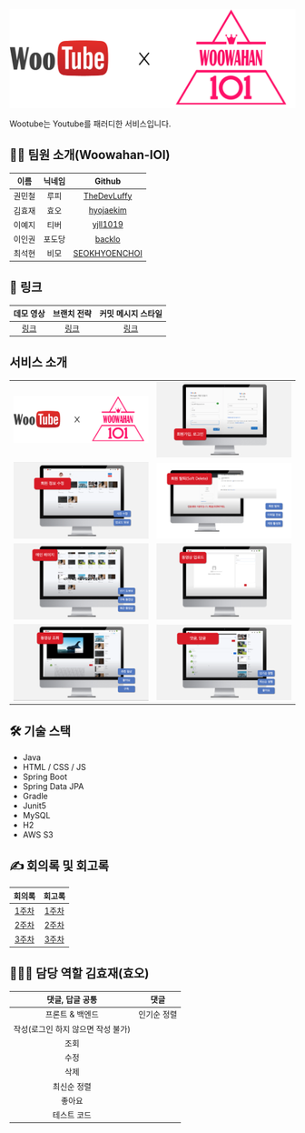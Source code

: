 ![woowahan-ioi-logo](./src/main/resources/static/images/logo/woowahan-ioi-logo.png)

Wootube는 Youtube를 패러디한 서비스입니다.

## 🙋🏻 팀원 소개(Woowahan-IOI)

|이름|닉네임|Github|
|:--:|:--:|:--:|
|권민철|루피|[TheDevLuffy](https://github.com/TheDevLuffy)|
|김효재|효오|[hyojaekim](https://github.com/hyojaekim)|
|이예지|티버|[yjll1019](https://github.com/yjll1019)|
|이인권|포도당|[backlo](https://github.com/backlo)|
|최석현|비모|[SEOKHYOENCHOI](https://github.com/SEOKHYOENCHOI)|

## 🔗 링크

|데모 영상|브랜치 전략|커밋 메시지 스타일|
|:--:|:--:|:--:|
|[링크](https://github.com/woowahan-ioi/miniprojects-2019/wiki/IOI-Git-%EB%B8%8C%EB%9E%9C%EC%B9%98-%EA%B4%80%EB%A6%AC-%EC%A0%84%EB%9E%B5)|[링크](https://github.com/woowahan-ioi/miniprojects-2019/wiki/IOI-Git-%EC%BB%A4%EB%B0%8B-%EB%A9%94%EC%8B%9C%EC%A7%80-%EC%8A%A4%ED%83%80%EC%9D%BC-%EA%B0%80%EC%9D%B4%EB%93%9C)|[링크](https://www.youtube.com/watch?v=aFqw6a7gvyE&ab_channel=%EC%9A%B0%EC%95%84%ED%95%9CTech)|

## 서비스 소개

|||
|:--:|:--:|
|![woowahan-ioi-logo](./src/main/resources/static/images/logo/woowahan-ioi-logo.png)|![기능 소개 (1)](./src/main/resources/static/images/asset/1-회원가입-로그인.png)|
|![기능 소개 (2)](./src/main/resources/static/images/asset/2-회원정보-수정.png)|![기능 소개 (3)](./src/main/resources/static/images/asset/3-회원탈퇴.png)|
|![기능 소개 (4)](./src/main/resources/static/images/asset/4-메인페이지.png)|![기능 소개 (5)](./src/main/resources/static/images/asset/5-동영상-업로드.png)|
|![기능 소개 (6)](./src/main/resources/static/images/asset/6-동영상-조회.png)|![기능 소개 (7)](./src/main/resources/static/images/asset/7-댓글-답글.png)|

## 🛠 기술 스택

* Java
* HTML / CSS / JS
* Spring Boot
* Spring Data JPA
* Gradle
* Junit5
* MySQL
* H2
* AWS S3

## ✍️ 회의록 및 회고록

|회의록|회고록|
|:--:|:--:|
|[1주차](https://github.com/woowahan-ioi/miniprojects-2019/wiki/1%EC%A3%BC%EC%B0%A8-%ED%9A%8C%EC%9D%98%EB%A1%9D)|[1주차](https://github.com/woowahan-ioi/miniprojects-2019/wiki/2019.08.19-1%EC%A3%BC%EC%B0%A8-%ED%9A%8C%EA%B3%A0)|
|[2주차](https://github.com/woowahan-ioi/miniprojects-2019/wiki/2%EC%A3%BC%EC%B0%A8-%ED%9A%8C%EC%9D%98%EB%A1%9D)|[2주차](https://github.com/woowahan-ioi/miniprojects-2019/wiki/2019.08.23-2%EC%A3%BC%EC%B0%A8-%ED%9A%8C%EA%B3%A0)|
|[3주차](https://github.com/woowahan-ioi/miniprojects-2019/wiki/3%EC%A3%BC%EC%B0%A8-%ED%9A%8C%EC%9D%98%EB%A1%9D)|[3주차](https://github.com/woowahan-ioi/miniprojects-2019/wiki/2018.09.04-3%EC%A3%BC%EC%B0%A8-%ED%9A%8C%EA%B3%A0)|

## 🧑🏻‍💻 담당 역할 김효재(효오)

| 댓글, 답글 공통 | 댓글 |
|:--:|:--:|
| 프론트 & 백엔드 | 인기순 정렬 |
| 작성(로그인 하지 않으면 작성 불가)||
| 조회 ||
| 수정 ||
| 삭제 ||
| 최신순 정렬 ||
| 좋아요 ||
| 테스트 코드 ||

